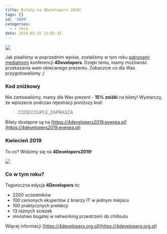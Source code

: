 ```yaml
---
title: Bilety na 4Developers 2019!
tags: []
id: '3689'
categories:
  - - Java
date: 2019-02-15 12:01:31
---
```


![](https://codecouple.pl/wp-content/uploads/2019/01/logotyp_4developers_4-300x300.png)

Jak pisaliśmy w poprzednim wpisie, zostaliśmy w tym roku [patronami medialnymi](https://codecouple.pl/2019/01/26/dolaczylismy-do-grona-media-partnerow-4developers-2019/) konferencji **4Developers**. Dzięki temu, mamy możliwość przekazania wam obiecanego prezentu. Zobaczcie co dla Was przygotowaliśmy ;)
<!-- more -->
### Kod zniżkowy

Nie żartowaliśmy, mamy dla Was prezent - **15% zniżki** na bilety! Wystarczy, że wpiszecie podczas rejestracji poniższy kod:

> CODECOUPLE_ZAPRASZA

Bilety dostępne są na [https://4developers2019.evenea.pl](https://4developers2019.evenea.pl)

### Kwiecień 2019

To co? Widzimy się na **4Developers2019**!

![](https://codecouple.pl/wp-content/uploads/2019/02/CODECOUPLE-1024x737.jpg)

### Co w tym roku?

Tegoroczna edycja **4Developers** to:

*   2200 uczestników
*   100 cenionych ekspertów z branży IT w jednym miejscu
*   100 praktycznych prelekcji
*   13 różnych ścieżek
*   mnóstwo bogatej w networking przestrzeni do chilloutu

Więcej informacji [https://4developers.org.pl](https://4developers.org.pl)